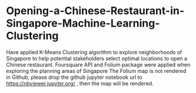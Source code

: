 # Opening-a-Chinese-Restaurant-in-Singapore-Machine-Learning-Clustering
Have applied K-Means Clustering algorithm to explore neighborhoods of Singapore to help potential stakeholders select optimal locations to open a Chinese restaurant. Foursquare API and Folium package were applied when exploring the planning areas of Singapore
The Folium map is not rendered in Github, please drop the github jupyter notebook url to https://nbviewer.jupyter.org/ , then the map will be rendered.
